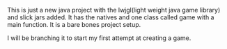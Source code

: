 This is just a new java project with the lwjgl(light weight java game library) and slick jars added. 
It has the natives and one class called game with a main function.
It is a bare bones project setup.

I will be branching it to start my first attempt at creating a game.

